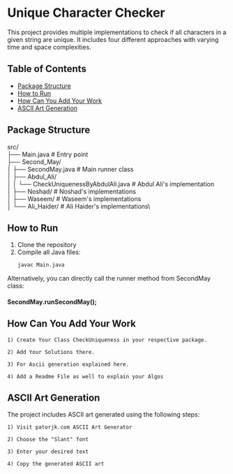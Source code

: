# Unique Character Checker

This project provides multiple implementations to check if all characters in a given string are unique. It includes four different approaches with varying time and space complexities.

## Table of Contents
- [Package Structure](#package-structure)
- [How to Run](#how-to-run)
- [How Can You Add Your Work](#how-can-you-add-your-work)
- [ASCII Art Generation](#ascii-art-generation)

## Package Structure
src/\
├── Main.java # Entry point\
├── Second_May/\
│ ├── SecondMay.java # Main runner class\
│ ├── Abdul_Ali/\
│ │ └── CheckUniquenessByAbdulAli.java # Abdul Ali's implementation\
│ ├── Noshad/ # Noshad's implementations\
│ ├── Waseem/ # Waseem's implementations\
│ └── Ali_Haider/ # Ali Haider's implementations\

## How to Run

1. Clone the repository
2. Compile all Java files:
   ```bash
   javac Main.java

Alternatively, you can directly call the runner method from SecondMay class:

#### SecondMay.runSecondMay();

## How Can You Add Your Work

    1) Create Your Class CheckUniqueness in your respective package.

    2) Add Your Solutions there.

    3) For Ascii generation explained here.

    4) Add a Readme File as well to explain your Algos

## ASCII Art Generation

The project includes ASCII art generated using the following steps:

    1) Visit patorjk.com ASCII Art Generator

    2) Choose the "Slant" font

    3) Enter your desired text

    4) Copy the generated ASCII art

